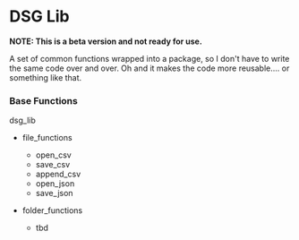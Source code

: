 # DSG Lib
**NOTE: This is a beta version and not ready for use.**

A set of common functions wrapped into a package, so I don't have to write the same code over and over. Oh and it makes the code more reusable.... or something like that.

### Base Functions
dsg_lib
- file_functions
    - open_csv
    - save_csv
    - append_csv
    - open_json
    - save_json

- folder_functions
    - tbd